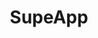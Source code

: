 ---
title: SupeApp
crosslinks:
- MorganHultgren
- natashathomsen
- natasha_k_t
- IrynaIvanova
- PatreonGirls
- Hot_Milf
- livven
---